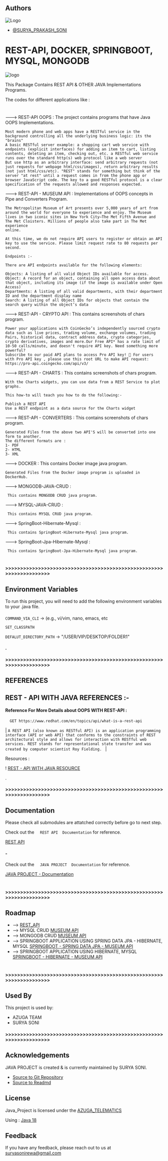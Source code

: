 
## Authors

 ![Logo](https://encrypted-tbn0.gstatic.com/images?q=tbn:ANd9GcS9qzkfZj5Byl-fqX8ulbBUNM8IkMOWHG4icw&usqp=CAU) 
- [@SURYA_PRAKASH_SONI](https://github.com/11suryasoni)


###
# REST-API, DOCKER, SPRINGBOOT, MYSQL, MONGODB
![logo](https://www.mindinventory.com/blog/wp-content/uploads/2021/09/rest-api-model-1.png)

This Package Contains REST API & OTHER JAVA Implementations Programs. 

The codes for different applications like :
#
---> REST-API OOPS : The project contains programs that have Java OOPS Implementations.
    
    Most modern phone and web apps have a RESTful service in the background controlling all the underlying business logic: its the "brains"
    A basic RESTful server example: a shopping cart web service with endpoints (explicit interfaces) for adding an item to cart, listing 
    contents, deleting an item, checking out, etc. a RESTful web service runs over the standard http(s) web protocol like a web server
    But use http as an arbitrary interface: send arbitrary requests (not just requests for webpage html/css/images), return arbitrary results
    (not just html/css/etc). "REST" stands for something but think of the server "at rest" until a request comes in from the phone app or 
    browser JavaScript code. The key to a good RESTful protocol is a clear specification of the requests allowed and responses expected.

---> REST-API - MUSEUM API : Implementations of OOPS concepts in Pipe and Converters Program.
    
    The Metropolitan Museum of Art presents over 5,000 years of art from around the world for everyone to experience and enjoy. The Museum 
    lives in two iconic sites in New York City—The Met Fifth Avenue and The Met Cloisters. Millions of people also take part in The Met experience 
    online.
    
    At this time, we do not require API users to register or obtain an API key to use the service. Please limit request rate to 80 requests per 
    second.

    Endpoints :-

    There are API endpoints available for the following elements:

    Objects: A listing of all valid Object IDs available for access.
    Object: A record for an object, containing all open access data about that object, including its image (if the image is available under Open 
    Access)
    Departments: A listing of all valid departments, with their department ID and the department display name
    Search: A listing of all Object IDs for objects that contain the search query within the object’s data


---> REST-API - CRYPTO API  : This contains screenshots of chars program.
    
    Power your applications with CoinGecko’s independently sourced crypto data such as live prices, trading volume, exchange volumes, trading
    Pairs, historical data, contract address data, crypto categories, crypto derivatives, images and more.Our Free API* has a rate limit of 
    10-50 calls/minute, and doesn't require API key. Need something more powerful? 
    Subscribe to our paid API plans to access Pro API key! 🔑 For users with Pro API key , please use this root URL to make API request: 
    https://pro-api.coingecko.com/api/v3/

---> REST-API - CHARTS  : This contains screenshots of chars program.
    
    With the Charts widgets, you can use data from a REST Service to plot graphs.

    This how-to will teach you how to do the following:-

    Publish a REST API
    Use a REST endpoint as a data source for the Charts widget


---> REST-API - CONVERTERS  : This contains screenshots of chars program.
    
    Generated Files from the above two API'S will be converted into one form to another.
    The different formats are :
    1- PDF
    2- HTML
    3- XML

---> DOCKER  : This contains Docker image java program.
    
    Generated Files from the Docker image program is uploaded in DockerHub.

---> MONGODB-JAVA-CRUD  :

     This contains MONGODB CRUD java program.


---> MYSQL-JAVA-CRUD  :
     
     This contains MYSQL CRUD java program.
    

---> SpringBoot-Hibernate-Mysql  :
     
     This contains SpringBoot-Hibernate-Mysql java program.


---> SpringBoot-Jpa-Hibernate-Mysql  : 
 
     This contains SpringBoot-Jpa-Hibernate-Mysql java program.
    

#
#### 
#### >>>>>>>>>>>>>>>>>>>>>>>>>>>>>>>>>>>>>>>>>>>>>>>>>>>>>>>>>>>>>>>>>>>> 

###
## Environment Variables

To run this project, you will need to add the following environment variables to your .java file.

#### 

`COMMAND_VIA_CLI` -> (e.g., vi/vim, nano, emacs, etc

`SET_CLASSPATH`

`DEFALUT_DIRECTORY_PATH` -> "/USER/VIP/DESKTOP/FOLDER1"

#### . 
#### >>>>>>>>>>>>>>>>>>>>>>>>>>>>>>>>>>>>>>>>>>>>>>>>>>>>>>>>>>>>>>>>>>>>

###
## REFERENCES 

## REST - API WITH JAVA  REFERENCES :-

#### Reference For More Details about OOPS WITH REST-API :

```http
  GET https://www.redhat.com/en/topics/api/what-is-a-rest-api
```

| `A REST API (also known as RESTful API) is an application programming interface (API or web API) that conforms to the constraints of REST architectural style and allows for interaction with RESTful web services. REST stands for representational state transfer and was created by computer scientist Roy Fielding. ` |


Resources :

! [REST - API WITH JAVA RESOURCE ](https://www.redhat.com/en/topics/api/what-is-a-rest-api)


.
#### >>>>>>>>>>>>>>>>>>>>>>>>>>>>>>>>>>>>>>>>>>>>>>>>>>>>>>>>>>>>>>>>>>>>


###
## Documentation

Please check all submodules are attatched correctly before go to next step.


Check out the `   REST API  Documentation ` for reference.


[REST API ](https://www.redhat.com/en/topics/api/what-is-a-rest-api)

#### -

Check out the `   JAVA PROJECT  Documentation ` for reference.


[JAVA PROJECT - Documentation](https://drive.google.com/drive/folders/1RCN67jBB6xIvA_OXu2jypxYDOoWSeSpY?usp=sharing)

#### 
#

#### >>>>>>>>>>>>>>>>>>>>>>>>>>>>>>>>>>>>>>>>>>>>>>>>>>>>>>>>>>>>>>>>>>>>
###
## Roadmap

-   -->  [REST_API](https://github.com/11suryasoni/JavaTraining/tree/development/RestApi)
-   --> MYSQL CRUD 
        [ MUSEUM API ](https://github.com/11suryasoni/JavaTraining/tree/development/MYSQL-JAVA-CRUD)
-   --> MONGODB CRUD [ MUSEUM API ](https://github.com/11suryasoni/JavaTraining/tree/development/MONGODB-JAVA-CRUD)  
-   --> SPRINGBOOT APPLICATION USING SPRING DATA JPA - HIBERNATE, MYSQL [SPRINGBOOT - SPRING DATA JPA - MUSEUM API ](https://github.com/11suryasoni/JavaTraining/tree/development/SpringBoot-Jpa-Hibernate-Mysql)    
-   --> SPRINGBOOT APPLICATION USING HIBERNATE, MYSQL [SPRINGBOOT - HIBERNATE - MUSEUM API ](https://github.com/11suryasoni/JavaTraining/tree/development/SpringBoot-Hibernate-Mysql)    
 


#### 
#
#### >>>>>>>>>>>>>>>>>>>>>>>>>>>>>>>>>>>>>>>>>>>>>>>>>>>>>>>>>>>>>>>>>>>>
### 
## Used By

This project is used by:

- AZUGA TEAM
- SURYA SONI


#### >>>>>>>>>>>>>>>>>>>>>>>>>>>>>>>>>>>>>>>>>>>>>>>>>>>>>>>>>>>>>>>>>>>>
###
## Acknowledgements

JAVA PROJECT is created & is currently maintained by SURYA SONI.


 - [Source to Git Repository](https://github.com/11suryasoni/JavaTraining)
 - [Source to Readmd](https://github.com/11suryasoni/JavaTraining)
 
###
## License

Java_Project is licensed under the [AZUGA_TELEMATICS](https://www.azuga.com/) 

Using : [Java 18 ](https://www.java.com/en/)


###
## Feedback

If you have any feedback, please reach out to us at suryasonirewa@gmail.com


